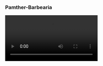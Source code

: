 ### Pamther-Barbearia

<video src="https://github.com/GabrielLimaG3/Pamther-Barbearia/assets/126430100/540891b4-9036-4f48-b894-31cbeda75584"></video>
